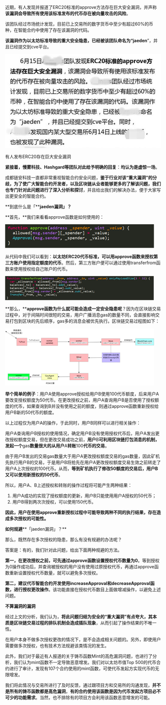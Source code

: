 近期，有人发现并报道了ERC20标准的approve方法存在巨大安全漏洞，并声称**该漏洞会导致所有使用该标准发布的代币存在被向量攻击的风险**。



该团队经过市场统计发现，目前已上交易所的数字货币中至少有超过60%的币种，在智能合约中使用了存在该漏洞的代码。



**该漏洞作为以太坊标准导致的重大安全隐患，已经被该团队命名为“jaeden**”，并且已经提交到cve平台。



![微信图片_20180919091701](./img/微信图片_20180919091701.jpg)

有人发布ERC20存在巨大安全漏洞



**紧接着，慢雾科技、Hashgard等团队对此给予明确的回复**：**均认为是虚惊一场**。



成都链安科技一直都非常重视智能合约安全问题，**鉴于行业对该“重大漏洞”的分歧，为了使广大智能合约开发者，以及区块链从业者能够更多的了解该问题，我们也专门针对此问题进行了深入分析和探讨**，并且给出我们的解决办法，便于大家写出更安全的智能合约。



**到底什么是「****jaeden漏洞」？**



**首先，**我们来看看approve函数是如何使用的：



![微信图片_20180919091713](./img/微信图片_20180919091713.png)



从代码中我们可以看到：**以太坊ERC20代币标准，可以用approve函数来授权第三方账户使用指定额度的代币**。然后，第三方账户便可以通过使用transferfrom函数来使用授权给自己账户的代币。



![微信图片_20180919091716](./img/微信图片_20180919091716.jpg)



**那么，****approve函数为什么就可能会造成一定安全隐患呢**？因为在区块链交易过程中，对于间隔时间很短的交易，用户广播消息gas的数量不同，会直接影响交易打包到区块的先后顺序，gas多的消息会被优先执行。区块链交易过程图如下：



![微信图片_20180919091719](./img/微信图片_20180919091719.png)

 

**举个简单的例子**：用户A使用approve授权给用户B使用100代币额度，后来用户A要改变授权额度为50代币。在更改授权之前，用户A查询用户B是否使用了授权额度的代币，如果查询到B并没有使用之前的额度，则通过approve函数重新授权给用户B新的50代币的额度。



以上过程仅为用户A的操作，于此同时，用户B同样可以进行相关操作：



用户A查询用户B授权的使用情况，确定用户B没有使用授权代币后，用户A发出更改授权额度交易，但在更改交易成功之前，**用户**B**可利用区块链打包消息的机制，发起一个**gas**数量很大的从用户**A**转账**100**代币的交易**。



由于用户B发出的交易gas数量大于用户A更改授权额度交易的gas数量，因此矿机先执行用户B的交易，于是用户B将抢先在用户A更改授权额度交易生效之前转走了用户A上次授权的100代币。从而，**等到矿机执行了修改50额度的交易后，用户B又可以使用新授权的50代币**。



所以，用户A、B上述授权和转账的操作过程将可能产生两种结果：



1. 用户A成功的实现了授权额度的更新，用户B只能使用用户A授权的50代币；
2. 用户B得到两次次授权，可以使用150代币。



**因此，用户在使用****approve****重新授权过程中可能导致两种不同的执行结果，存在造成多次授权的可能性。**



**如何规避****「jaeden漏洞」？**



那么，既然存在多次授权的隐患，那么有没有规避的办法呢？



答案是：有的，我们针对此问题，给出下面两种规避的方法。 



**第一，在更改授权之前，可先通过approve函数设置授权代币数量为0**。等到授权为0操作成功后，并查询被授权的用户没有使用过原授权代币，再通过approve函数重新设置授权代币数量，就可以避免多次授权。



**第二，建议代币智能合约开发使用increaseApproval和decreaseApproval函数，进行授权更改操作**。该功能直接在授权代币数目上面做增减操作，以避免上述问题。

 

**不算漏洞的漏洞**



经过上文的分析，我们认为，**将此问题归结为安全的“重大漏洞”有点夸大，其本质是区块链交易过程的排队机制会造成插队现象**，从而引起了操作结果的不唯一性。

在用户本身不做多次授权更改的情况下，是不会造成相关问题的。另外，即使用户需要做多次授权，也有技术方法规避该类情况的发生。



 此外，我们对于最近有人报道的关于铸币函数Mint的高危漏洞问题，也进行了分析，我们认为mint函数不一定导致恶意增发。我们对以太坊市值Top 500的代币合约进行了审计，发现有107个合约使用的mint函数，可使代币发起方实现代币的无限增发。



我们将此情况与交易所进行了及时反馈，通过跟项目方和交易所的沟通发现，**并不是所有的铸币函数都是高危漏洞**，**有的合约使用该函数是因为代币发起方项目必不可少的功能需求**。当然，也不排除有的项目方会利用该函数恶意增发的可能。